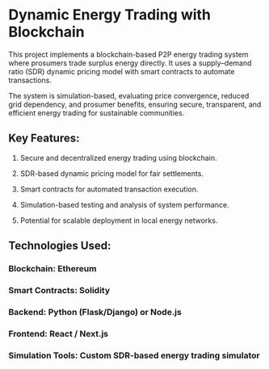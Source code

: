 # Dynamic Energy Trading with Blockchain

This project implements a blockchain-based P2P energy trading system where prosumers trade surplus energy directly. It uses a supply–demand ratio (SDR) dynamic pricing model with smart contracts to automate transactions.

The system is simulation-based, evaluating price convergence, reduced grid dependency, and prosumer benefits, ensuring secure, transparent, and efficient energy trading for sustainable communities.

## Key Features:

1. Secure and decentralized energy trading using blockchain.

2. SDR-based dynamic pricing model for fair settlements.

3. Smart contracts for automated transaction execution.

4. Simulation-based testing and analysis of system performance.

5. Potential for scalable deployment in local energy networks.

## Technologies Used:

### Blockchain: Ethereum

### Smart Contracts: Solidity

### Backend: Python (Flask/Django) or Node.js

### Frontend: React / Next.js

### Simulation Tools: Custom SDR-based energy trading simulator
